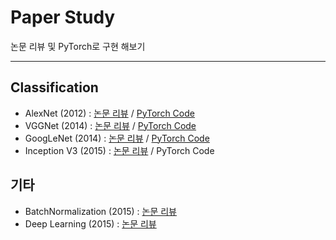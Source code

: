 # Paper Study

논문 리뷰 및 PyTorch로 구현 해보기

---
## Classification
* AlexNet (2012) : [논문 리뷰](https://ohguri.tistory.com/5) / [PyTorch Code](https://github.com/98jaemin/paper_study/blob/main/Classification/AlexNet.ipynb)
* VGGNet (2014) : [논문 리뷰](https://ohguri.tistory.com/7) / [PyTorch Code](https://github.com/98jaemin/paper_study/blob/main/Classification/VGGNet.ipynb)
* GoogLeNet (2014) : [논문 리뷰](https://ohguri.tistory.com/6) / [PyTorch Code](https://github.com/98jaemin/paper_study/blob/main/Classification/GoogLeNet.ipynb)
* Inception V3 (2015) : [논문 리뷰](https://ohguri.tistory.com/4) / PyTorch Code


## 기타
* BatchNormalization (2015) : [논문 리뷰](https://ohguri.tistory.com/8)
* Deep Learning (2015) : [논문 리뷰](https://ohguri.tistory.com/10)

